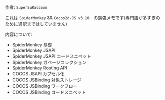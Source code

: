 作者: `SuperSuRaccoon`

これは `SpiderMonkey` && `Cocos2d-JS v3.10`　の勉強メモです(専門語が多すぎのために通訳まではしていません)

内容について:
- SpiderMonkey 基礎
- SpiderMonkey JSAPI
- SpiderMonkey JSAPI コードスニペット
- SpiderMonkey ガベージコレクション
- SpiderMonkey Rooting API
- COCOS JSAPI カプセル化
- COCOS JSBinding 対象ストレージ
- COCOS JSBinding ワークフロー 
- COCOS JSBinding コードスニペット